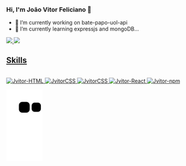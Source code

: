 ### Hi, I'm João Vitor Feliciano 👋

- 🔭 I’m currently working on bate-papo-uol-api
- 🌱 I’m currently learning expressjs and mongoDB...

<div >
  <a href="https://github.com/jvitorfeliciano">
  <img height="180em" src="https://github-readme-stats.vercel.app/api?username=jvitorfeliciano&show_icons=true&theme=dark&include_all_commits=true&count_private=true"/>
  <img height="180em" src="https://github-readme-stats.vercel.app/api/top-langs/?username=jvitorfeliciano&layout=compact&langs_count=7&theme=dark"/>
</div>
  
  ## Skills
<div style="display: inline_block"><br>
     <img alt="Jvitor-HTML" height="30"  width="100" src="https://img.shields.io/badge/HTML5-E34F26?logo=html5&logoColor=white&style=for-the-badge">
  <img alt="JvitorCSS" height="30"  width="100" src="https://img.shields.io/badge/CSS3-1572B6?logo=css3&logoColor=white&style=for-the-badge">
  <img alt="JvitorCSS" height="30"  width="100" src="https://img.shields.io/badge/JavaScript-F7DF1E?logo=JavaScript&logoColor=white&style=for-the-badge">
  <img alt="Jvitor-React" height="30"  width="100" src="https://img.shields.io/badge/-ReactJs-61DAFB?logo=react&logoColor=white&style=for-the-badge">
   <img alt="Jvitor-npm" height="30" width="40" src="https://cdn.jsdelivr.net/gh/devicons/devicon/icons/npm/npm-original-wordmark.svg">
</div>
  
  ![Snake animation](https://github.com/jvitorfeliciano/jvitorfeliciano/blob/output/github-contribution-grid-snake.svg)
 
